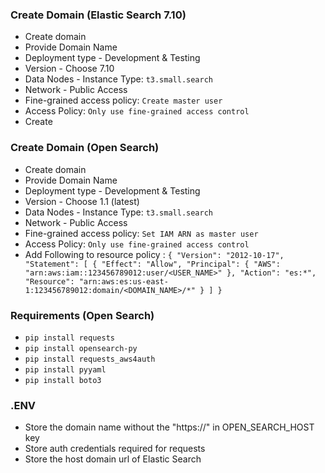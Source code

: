 ### Create Domain (Elastic Search 7.10)
- Create domain 
- Provide Domain Name
- Deployment type - Development & Testing
- Version - Choose 7.10
- Data Nodes - Instance Type: `t3.small.search`
- Network - Public Access
- Fine-grained access policy: `Create master user`
- Access Policy: `Only use fine-grained access control`
- Create

### Create Domain (Open Search)
- Create domain 
- Provide Domain Name
- Deployment type - Development & Testing
- Version - Choose 1.1 (latest)
- Data Nodes - Instance Type: `t3.small.search`
- Network - Public Access
- Fine-grained access policy: `Set IAM ARN as master user`
- Access Policy: `Only use fine-grained access control`
- Add Following to resource policy :
`{
  "Version": "2012-10-17",
  "Statement": [
    {
      "Effect": "Allow",
      "Principal": {
        "AWS": "arn:aws:iam::123456789012:user/<USER_NAME>"
      },
      "Action": "es:*",
      "Resource": "arn:aws:es:us-east-1:123456789012:domain/<DOMAIN_NAME>/*"
    }
  ]
}`

### Requirements (Open Search)
- `pip install requests`
- `pip install opensearch-py`
- `pip install requests_aws4auth`
- `pip install pyyaml`
- `pip install boto3`

### .ENV
- Store the domain name without the "https://" in OPEN_SEARCH_HOST key
- Store auth credentials required for requests
- Store the host domain url of Elastic Search
